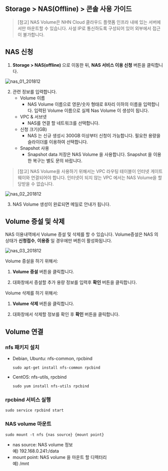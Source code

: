 ## Storage > NAS(Offline) > 콘솔 사용 가이드
> [참고] 
> NAS Volume은 NHN Cloud 클라우드 플랫폼 인프라 내에 있는 서버에서만 마운트할 수 있습니다.
> 사설 IP로 통신하도록 구성되어 있어 외부에서 접근이 불가합니다.

## NAS 신청

1. **Storage > NAS(offline)** 으로 이동한 뒤, **NAS 서비스 이용 신청** 버튼을 클릭합니다.

![nas_01_201812](https://static.toastoven.net/prod_infrastructure/nas/nas_01_201812.png)

2. 관련 정보를 입력합니다.
    * Volume 이름
        * NAS Volume 이름으로 영문/숫자 형태로 8자리 이하의 이름을 입력합니다. 입력된 Volume 이름으로 실제 Nas Volume 이 생성이 됩니다.
    * VPC & 서브넷 
        * NAS를 연결 할 네트워크를 선택합니다.
    * 신청 크기(GB)  
        * NAS 는 신규 생성시 300GB 이상부터 신청이 가능합니다. 필요한 용량을 슬라이더를 이용하여 선택합니다.
    * Snapshot 사용
        * Snapshot data 저장은 NAS Volume 을 사용합니다. Snapshot 을 이용한 복구는 별도 문의 바랍니다.

> [참고] NAS Volume을 사용하기 위해서는 VPC 라우팅 테이블이 인터넷 게이트웨이와 연결되어야 합니다. 인터넷이 되지 않는 VPC 에서는 NAS Volume을 할당받을 수 없습니다.

![nas_02_201812](https://static.toastoven.net/prod_infrastructure/nas/nas_02_201812.png)

3. NAS Volume 생성이 완료되면 메일로 안내가 됩니다.

## Volume 증설 및 삭제

NAS 이용내역에서 Volume 증설 및 삭제를 할 수 있습니다. Volume증설은 NAS 의 상태가 **신청접수**, **이용중** 일 경우에만 버튼이 활성화됩니다.

![nas_03_201812](https://static.toastoven.net/prod_infrastructure/nas/nas_03_201812.png)

Volume 증설을 하기 위해서:

1. **Volume 증설** 버튼을 클릭합니다.  

2. 대화창에서 증설할 추가 용량 정보를 입력후 **확인** 버튼을 클릭합니다.

Volume 삭제를 하기 위해서:

1. **Volume 삭제** 버튼을 클릭합니다.  

2. 대화창에서 삭제할 정보를 확인 후 **확인** 버튼을 클릭합니다.


## Volume 연결

### nfs 패키지 설치

* Debian, Ubuntu: nfs-common, rpcbind  
  ```
  sudo apt-get install nfs-common rpcbind
  ```
* CentOS: nfs-utils, rpcbind  
  ```
  sudo yum install nfs-utils rpcbind
  ```

### rpcbind 서비스 실행

```
sudo service rpcbind start
```

### NAS volume 마운트

```
sudo mount -t nfs {nas source} {mount point}
```

* nas source: NAS volume 정보  
  예) 192.168.0.241:/data
* mount point: NAS volume 을 마운트 할 디렉터리  
  예) /mnt
